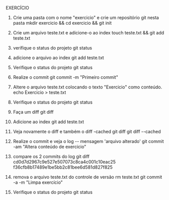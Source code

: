 EXERCÍCIO 
1) Crie uma pasta com o nome "exercicio" e crie um repositório git nesta pasta
mkdir exercicio && cd exercicio && git init

2) Crie um arquivo teste.txt e adicione-o ao index
touch teste.txt && git add teste.txt

3) verifique o status do projeto
git status

4) adicione o arquivo ao index
git add teste.txt

5) Verifique o status do projeto
git status

6) Realize o commit
 git commit -m "Primeiro commit"

7) Altere o arquivo teste.txt colocando o texto "Exercicio" como conteúdo.
 echo Exercicio > teste.txt

8) Verifique o status do projeto
git status

9) Faça um diff
git diff

10) Adicione ao index
git add teste.txt

11) Veja novamente o diff e também o diff -cached
git diff
git diff --cached

12) Realize o commit e veja o log -- mensagem 'arquivo alterado'
git commit -am "Altera conteúdo de exercicio"

13) compare os 2 commits do log
git diff cd0d7d2967c9e527e507073c8ca4c001c10eac25 f36cfb8b17489e1be5bb2c81bee6d581d827f825

14) remova o arquivo teste.txt do controle de versão
rm teste.txt
git commit -a -m "Limpa exercício"

15) Verifique o status do projeto
git status
